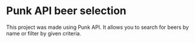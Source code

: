 # Punk API beer selection

This project was made using Punk API. It allows you to search for beers by name or filter by given criteria.
